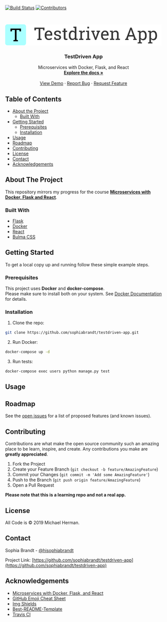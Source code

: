 <!-- PROJECT SHIELDS -->
<!--
-->
[![Build Status][build-shield]][build-url]
[![Contributors][contributors-shield]][contributors-url]



<!-- PROJECT LOGO -->
<br />
<p align="center">
  <a href="https://github.com/sophiabrandt/testdriven-app">
    <img src="logo.png" alt="Logo">
  </a>

  <h3 align="center">TestDriven App</h3>

  <p align="center">
    Microservices with Docker, Flask, and React
    <br />
    <a href="https://github.com/sophiabrandt/testdriven-app"><strong>Explore the docs »</strong></a>
    <br />
    <br />
    <a href="https://github.com/sophiabrandt/testdriven-app">View Demo</a>
    ·
    <a href="https://github.com/sophiabrandt/testdriven-app/issues">Report Bug</a>
    ·
    <a href="https://github.com/sophiabrandt/testdriven-app/issues">Request Feature</a>
  </p>
</p>



<!-- TABLE OF CONTENTS -->
## Table of Contents

* [About the Project](#about-the-project)
  * [Built With](#built-with)
* [Getting Started](#getting-started)
  * [Prerequisites](#prerequisites)
  * [Installation](#installation)
* [Usage](#usage)
* [Roadmap](#roadmap)
* [Contributing](#contributing)
* [License](#license)
* [Contact](#contact)
* [Acknowledgements](#acknowledgements)



<!-- ABOUT THE PROJECT -->
## About The Project

This repository mirrors my progress for the course **[Microservices with Docker, Flask and React][testdriven]**.


### Built With
* [Flask](https://palletsprojects.com/p/flask/)
* [Docker](https://www.docker.com/)
* [React](https://reactjs.org)
* [Bulma CSS](https://bulma.io/)



<!-- GETTING STARTED -->
## Getting Started

To get a local copy up and running follow these simple example steps.

### Prerequisites

This project uses **Docker** and **docker-compose**.  
Please make sure to install both on your system. See [Docker Documentation](https://docs.docker.com/) for details.

### Installation

1. Clone the repo:

```sh
git clone https://github.com/sophiabrandt/testdriven-app.git
```

2. Run Docker:

```sh
docker-compose up -d
```

3. Run tests:

```sh
docker-compose exec users python manage.py test
```

<!-- USAGE EXAMPLES -->
## Usage



<!-- ROADMAP -->
## Roadmap

See the [open issues](https://github.com/sophiabrandt/testdriven-app/issues) for a list of proposed features (and known issues).



<!-- CONTRIBUTING -->
## Contributing

Contributions are what make the open source community such an amazing place to be learn, inspire, and create. Any contributions you make are **greatly appreciated**.

1. Fork the Project
2. Create your Feature Branch (`git checkout -b feature/AmazingFeature`)
3. Commit your Changes (`git commit -m 'Add some AmazingFeature'`)
4. Push to the Branch (`git push origin feature/AmazingFeature`)
5. Open a Pull Request

**Please note that this is a learning repo and not a real app.**

<!-- LICENSE -->
## License

All Code is &copy; 2019 Michael Herman.


<!-- CONTACT -->
## Contact


Sophia Brandt - [@hisophiabrandt](https://twitter.com/hisophiabrandt)

Project Link: [https://github.com/sophiabrandt/testdriven-app](https://github.com/sophiabrandt/testdriven-app)



<!-- ACKNOWLEDGEMENTS -->
## Acknowledgements
* [Microservices with Docker, Flask, and React][testdriven]
* [GitHub Emoji Cheat Sheet](https://www.webpagefx.com/tools/emoji-cheat-sheet)
* [Img Shields](https://shields.io)
* [Best-README-Template][bestreadmetemplate]
* [Travis CI](https://travis-ci.org/)

<!-- MARKDOWN LINKS & IMAGES -->
<!-- https://www.markdownguide.org/basic-syntax/#reference-style-links -->
[build-shield]: https://travis-ci.org/sophiabrandt/testdriven-app.svg?branch=master
[build-url]: https://travis-ci.org/sophiabrandt/testdriven-app
[contributors-shield]: https://img.shields.io/badge/contributors-1-orange.svg?style=flat-square
[contributors-url]: https://github.com/sophiabrandt/testdriven-app/graphs/contributors
[bestreadmetemplate]: https://github.com/othneildrew/Best-README-Template
[testdriven]: https://testdriven.io/courses/microservices-with-docker-flask-and-react/
